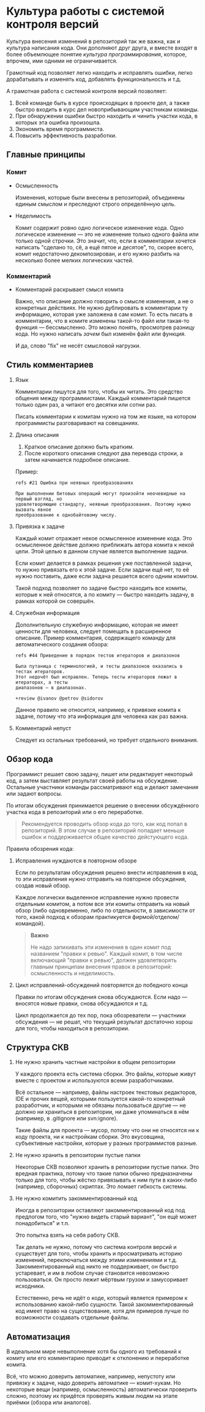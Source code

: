 Культура работы с системой контроля версий
==========================================

Культура внесения изменений в репозиторий так же важна, как и культура написания кода.
Они дополняют друг друга, и вместе входят в более объемлющее понятие _культура программирования_,
которое, впрочем, ими одними не ограничивается.

Грамотный код позволяет легко находить и исправлять ошибки, легко дорабатывать и изменять код,
добавлять функциональность и т.д.

А грамотная работа с системой контроля версий позволяет:

1. Всей команде быть в курсе происходящих в проекте дел, а также быстро входить в курс дел
   новоприбывающим участникам команды.
2. При обнаружении ошибки быстро находить и чинить участки кода, в которых эта ошибка произошла.
3. Экономить время программиста.
4. Повысить эффективность разработки.

Главные принципы
----------------

### Комит

*   Осмысленность

    Изменения, которые были внесены в репозиторий, объединены единым смыслом и преследуют строго
    определённую цель.

*   Неделимость

    Комит содержит ровно одно логическое изменение кода. Одно логическое изменение — это не
    изменение только одного файла или только одной строчки. Это значит, что, если в комментарии
    хочется написать "сделано то, сё, а ещё пятое и десятое", то, скорее всего, комит недостаточно
    декомпозирован, и его нужно разбить на несколько более мелких логических частей.

### Комментарий

*   Комментарий раскрывает смысл комита

    Важно, что описание должно говорить о смысле изменения, а не о конкретных действиях. Не нужно
    дублировать в комментарии ту информацию, которая уже заложена в сам комит. То есть писать в
    комментарии, что в комите изменены такой-то файл или такая-то функция — бессмысленно. Это можно
    понять, просмотрев разницу кода. Но нужно написать _зачем_ был изменён файл или функция.

    И да, слово "fix" не несёт смысловой нагрузки.

Стиль комментариев
------------------

1.  Язык

    Комментарии пишутся для того, чтобы их читать. Это средство общения между программистами.
    Каждый комментарий пишется только один раз, а читают его десятки или сотни раз.

    Писать комментарии к комитам нужно на том же языке, на котором программисты разговаривают на
    совещаниях.

2.  Длина описания
    1. Краткое описание должно быть кратким.
    2. После короткого описания следуют два перевода строки, а затем начинается подробное описание.

    Пример:

        refs #21 Ошибка при неявных преобразованиях

        При выполнении битовых операций могут произойти неочевидные на первый взгляд, но
        удовлетворяющие стандарту, неявные преобразования. Поэтому нужно вызвать явное
        преобразование к однобайтовому числу.

3.  Привязка к задаче

    Каждый комит отражает некое осмысленное изменение кода. Это осмысленное действие должно
    приближать автора комита к некой цели. Этой целью в данном случае является выполнение задачи.

    Если комит делается в рамках решения уже поставленной задачи, то нужно привязать его к этой
    задаче. Если задачи ещё нет, то её нужно поставить, даже если задача решается всего одним
    комитом.

    Такой подход позволяет по задаче быстро находить все комиты, которые к ней относятся, а по
    комиту — быстро находить задачу, в рамках которой он совершён.

4.  Служебная информация
   
    Дополнительную служебную информацию, которая не имеет ценности для человека, следует помещать в
    расширенное описание.
    Пример комментария, содержащего команду для автоматического создания обзора:

        refs #44 Приведение в порядок тестов итераторов и диапазонов

        Была путаница с терминологией, и тесты диапазонов оказались в тестах итераторов.
        Этот недочёт был исправлен. Теперь тесты итераторов лежат в итераторах, а тесты
        диапазонов — в диапазонах.
         
        +review @ivanov @petrov @sidorov

    Данное правило не относится, например, к привязке комита к задаче, потому что эта информация
    для человека как раз важна.

5.  Комментарий непуст

    Следует из остальных требований, но требует отдельного внимания.

Обзор кода
----------

Программист решает свою задачу, пишет или редактирует некоторый код, а затем выставляет результат
своей работы на обсуждение. Остальные участники команды рассматривают код и делают замечания или
задают вопросы.

По итогам обсуждения принимается решение о внесении обсуждённого участка кода в репозиторий или о
его переработке.

> Рекомендуется проводить обзор кода до того, как код попал в репозиторий. В этом случае в
> репозиторий попадает меньше ошибок и поддерживается общее качество дейстующего кода.

Правила обозрения кода:

1.  Исправления нуждаются в повторном обзоре

    Если по результатам обсуждения решено внести исправления в код, то эти исправления нужно
    отправить на повторное обсуждения, создав новый обзор.

    Каждое логически выделенное исправление нужно провести отдельным комитом, а потом все эти
    комиты отправить на новый обзор (либо одновременно, либо по отдельности, в зависимости от того,
    какой подход к обзорам практикуется фирмой/отделом/командой).
   
    > **Важно**
    >
    > Не надо запихивать эти изменения в один комит под названием "правки к ревью". Каждый комит, в
    > том числе включающий "правки к ревью", должен удовлетворять главным принципам внесения правок
    > в репозиторий: осмысленность и неделимость.

2.  Цикл исправлений-обсуждений повторяется до победного конца

    Правки по итогам обсуждения снова обсуждаются. Если надо — вносятся новые правки, снова
    обсуждаются и т.д.

    Цикл продолжается до тех пор, пока обозреватели — участники обсуждения — не решат, что текущий
    результат достаточно хорош для того, чтобы находиться в репозитории.

Структура СКВ
-------------

1.  Не нужно хранить частные настройки в общем репозитории

    У каждого проекта есть система сборки. Это файлы, которые живут вместе с проектом и
    используются всеми разработчиками.

    Всё остальное — например, файлы настроек текстовых редакторов, IDE и прочих вещей, которыми
    пользуется какой-то конкретный разработчик, и которыми не обязаны пользоваться другие — не
    должно ни храниться в репозитории, ни даже упоминаться в нём (например, в .gitignore или
    svn:ignore).

    Такие файлы для проекта — мусор, потому что они не относятся ни к коду проекта, ни к настройкам
    сборки. Это вкусовщина, субъективные настройки, которые у разных программистов разные.

2.  Не нужно хранить в репозитории пустые папки

    Некоторые СКВ позволяют хранить в репозитории пустые папки. Это вредная практика, потому что
    такие папки обычно предназначены только для того, чтобы жёстко привязывать к ним пути в
    каких-либо (например, сборочных) скриптах. Это ломает гибкость системы.

3.  Не нужно комитить закомментированный код

    Иногда в репозитории оставляют закомментированный код под предлогом того, что "нужно видеть
    старый вариант", "он ещё может понадобиться" и т.п.

    Это попытка взять на себя работу СКВ.

    Так делать не нужно, потому что система контроля версий и существует для того, чтобы хранить и
    просматривать историю изменений, переключаться между этими изменениями и т.д.
    Закомментированный код никто не поддерживает, он быстро устаревает, и им в любом случае
    становится невозможно пользоваться. Он просто лежит мёртвым грузом и замусоривает исходники.

    Естественно, речь не идёт о коде, который является примером к использованию какой-либо
    сущности. Такой закомментированный код имеет право на существование, хотя для примеров лучше по
    возможности создавать отдельные файлы.

Автоматизация
-------------

В идеальном мире невыполнение хотя бы одного из требований к комиту или его комментарию приводит к
отклонению и переработке комита.

Всё, что можно доверить автоматике, например, непустоту или привязку к задаче, надо доверить
автоматике — комит-хукам. Но некоторые вещи (например, осмысленность) автоматически проверить
сложно, поэтому их придётся проверять живым людям на этапе приёмки (обзора или аналогов).
